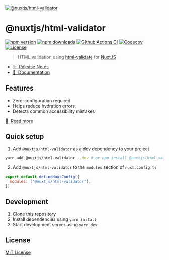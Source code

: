 [![@nuxtjs/html-validator](https://html-validator.nuxtjs.org/preview.png)](https://html-validator.nuxtjs.org)

# @nuxtjs/html-validator

[![npm version][npm-version-src]][npm-version-href]
[![npm downloads][npm-downloads-src]][npm-downloads-href]
[![Github Actions CI][github-actions-ci-src]][github-actions-ci-href]
[![Codecov][codecov-src]][codecov-href]
[![License][license-src]][license-href]

> HTML validation using [html-validate](https://html-validate.org/) for [NuxtJS](https://nuxtjs.org)

- [✨ &nbsp;Release Notes](https://html-validator.nuxtjs.org/releases)
- [📖 &nbsp;Documentation](https://html-validator.nuxtjs.org)

## Features

- Zero-configuration required
- Helps reduce hydration errors
- Detects common accessibility mistakes

[📖 &nbsp;Read more](https://html-validator.nuxtjs.org)

## Quick setup

1. Add `@nuxtjs/html-validator` as a dev dependency to your project

```bash
yarn add @nuxtjs/html-validator --dev # or npm install @nuxtjs/html-validator --save-dev
```

2. Add `@nuxtjs/html-validator` to the `modules` section of `nuxt.config.ts`

```js
export default defineNuxtConfig({
  modules: ['@nuxtjs/html-validator'],
})
```

## Development

1. Clone this repository
2. Install dependencies using `yarn install`
3. Start development server using `yarn dev`

## License

[MIT License](./LICENSE)

<!-- Badges -->
[npm-version-src]: https://img.shields.io/npm/v/@nuxtjs/html-validator/latest.svg
[npm-version-href]: https://npmjs.com/package/@nuxtjs/html-validator

[npm-downloads-src]: https://img.shields.io/npm/dm/@nuxtjs/html-validator.svg
[npm-downloads-href]: https://npmjs.com/package/@nuxtjs/html-validator

[github-actions-ci-src]: https://github.com/nuxt-modules/html-validator/workflows/ci/badge.svg
[github-actions-ci-href]: https://github.com/nuxt-modules/html-validator/actions?query=workflow%3Aci

[codecov-src]: https://img.shields.io/codecov/c/github/nuxt-modules/html-validator.svg
[codecov-href]: https://codecov.io/gh/nuxt-modules/html-validator

[license-src]: https://img.shields.io/npm/l/@nuxtjs/html-validator.svg
[license-href]: https://npmjs.com/package/@nuxtjs/html-validator
